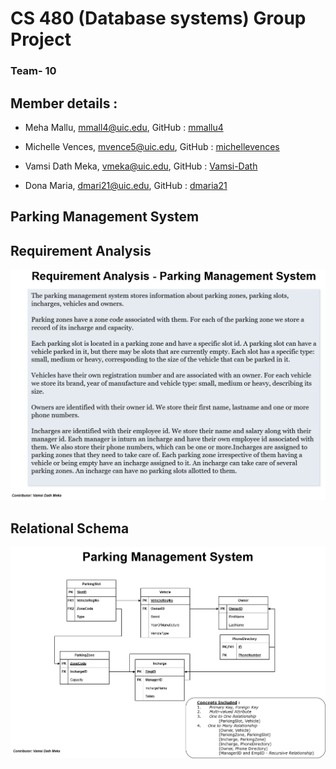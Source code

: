 # CS 480 (Database systems) Group Project
### Team- 10

## Member details :
- Meha Mallu,
mmall4@uic.edu,
GitHub : [mmallu4](https://github.com/mmallu4)

- Michelle Vences,
mvence5@uic.edu,
GitHub : [michellevences](https://github.com/michellevences)

- Vamsi Dath Meka,
vmeka@uic.edu,
GitHub : [Vamsi-Dath](https://github.com/Vamsi-Dath)


- Dona Maria,
dmari21@uic.edu,
GitHub : [dmaria21](https://github.com/dmaria21)

## Parking Management System

## Requirement Analysis
![Requirement_Analysis](Requirement_Analysis.png)

## Relational Schema
![Relational_Schema](Relational_Schema.png)